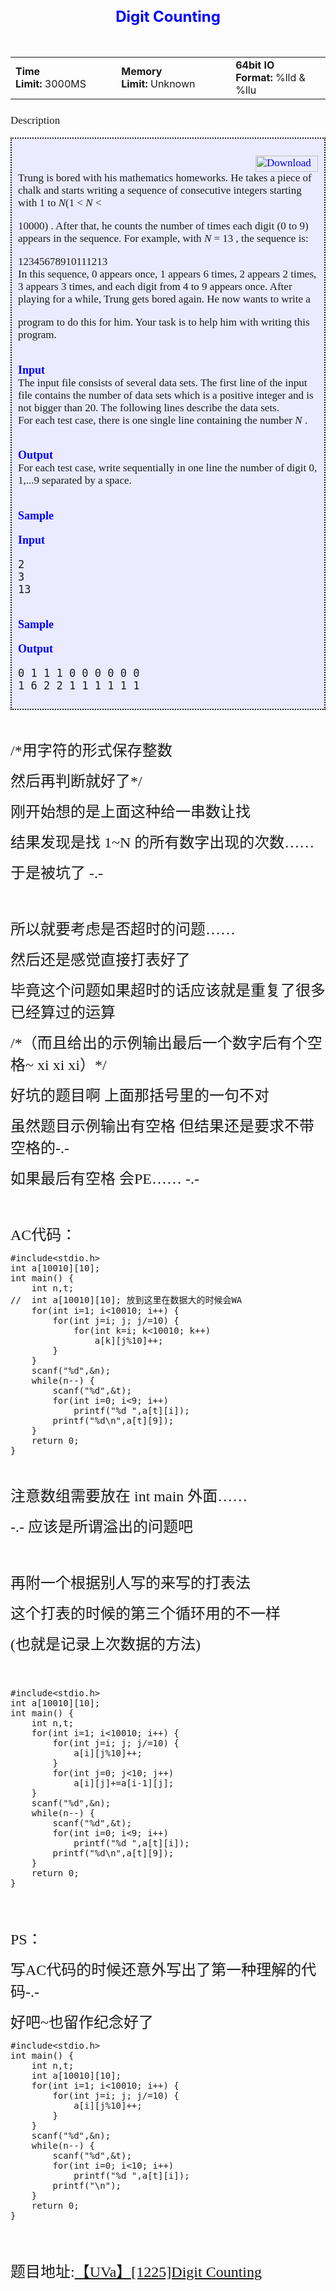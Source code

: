 
<div class="ptt" style="text-align:center; font-size:18pt; font-weight:bold; color:blue; padding:10px">
<a target="_blank" target="_blank" href="http://acm.hust.edu.cn/vjudge/problem/visitOriginUrl.action?id=27516" style="color:blue; text-decoration:none">Digit Counting</a></div>
<div class="plm" style="text-align:center; font-size:14px">
<table align="center">
<tbody>
<tr>
<td><strong>Time Limit:</strong>&nbsp;3000MS</td>
<td width="10px">&nbsp;</td>
<td><strong>Memory Limit:</strong>&nbsp;Unknown</td>
<td width="10px">&nbsp;</td>
<td><strong>64bit IO Format:</strong>&nbsp;%lld &amp; %llu</td>
</tr>
</tbody>
</table>
</div>
<div class="hiddable" id="vj_description" style="font-family:'times new roman'; font-size:17px">
<p class="pst" style="font-family:Arial,Helvetica,sans-serif; font-size:18pt; font-weight:bold; color:blue; margin-bottom:0px">
Description</p>
<div class="textBG" style="padding:10px; border-style:dotted; border-width:2px; background-color:rgb(234,235,255)">
<span style="float:right"><a target="_blank" target="_blank" href="http://7xjob4.com1.z0.glb.clouddn.com/896ed59b7a237fb98e750c3414895dce" style="color:blue; text-decoration:none"><img width="100" height="26" border="0" title="Download as PDF" alt="Download as PDF" src="http://uva.onlinejudge.org/components/com_onlinejudge/images/button_pdf.png"></a></span>
<div style="clear:both"></div>
<p style="margin-top:0px; margin-bottom:0.0001pt">Trung is bored with his mathematics homeworks. He takes a piece of chalk and starts writing a sequence of consecutive integers starting with 1 to&nbsp;<span class="MATH"><em>N</em></span><span class="MATH">(1 &lt;&nbsp;<em>N</em>&nbsp;&lt;
 10000)</span>&nbsp;. After that, he counts the number of times each digit (0 to 9) appears in the sequence. For example, with&nbsp;<span class="MATH"><em>N</em>&nbsp;= 13</span>&nbsp;, the sequence is:</p>
<p style="margin-top:0px; margin-bottom:0.0001pt">12345678910111213</p>
<p style="margin-top:0px; margin-bottom:0.0001pt">In this sequence, 0 appears once, 1 appears 6 times, 2 appears 2 times, 3 appears 3 times, and each digit from 4 to 9 appears once. After playing for a while, Trung gets bored again. He now wants to write a
 program to do this for him. Your task is to help him with writing this program.</p>
<p style="margin-top:0px; margin-bottom:0.0001pt"></p>
<h2 style="margin-bottom:0px"><span style="font-size:18px; color:#ff0000"><a target="_blank" target="_blank" name="SECTION0001001000000000000000" href="http://acm.hust.edu.cn/vjudge/problem/viewProblem.action?id=27516" style="color:blue; text-decoration:none">Input</a>&nbsp;</span></h2>
<p style="margin-top:0px; margin-bottom:0.0001pt">The input file consists of several data sets. The first line of the input file contains the number of data sets which is a positive integer and is not bigger than 20. The following lines describe the data sets.</p>
<p style="margin-top:0px; margin-bottom:0.0001pt">For each test case, there is one single line containing the number&nbsp;<span class="MATH"><em>N</em></span>&nbsp;.</p>
<p style="margin-top:0px; margin-bottom:0.0001pt"></p>
<h2 style="margin-bottom:0px"><span style="font-size:18px; color:#ff0000"><a target="_blank" target="_blank" name="SECTION0001002000000000000000" href="http://acm.hust.edu.cn/vjudge/problem/viewProblem.action?id=27516" style="color:blue; text-decoration:none">Output</a>&nbsp;</span></h2>
<p style="margin-top:0px; margin-bottom:0.0001pt">For each test case, write sequentially in one line the number of digit&nbsp;<span class="MATH">0, 1,...9</span>&nbsp;separated by a space.</p>
<p style="margin-top:0px; margin-bottom:0.0001pt"></p>
<h2 style="margin-bottom:0px"><span style="font-size:18px; color:#ff0000"><a target="_blank" target="_blank" name="SECTION0001003000000000000000" href="http://acm.hust.edu.cn/vjudge/problem/viewProblem.action?id=27516" style="color:blue; text-decoration:none">Sample
 Input</a>&nbsp;</span></h2>
<p style="margin-top:0px; margin-bottom:0.0001pt"></p>
<pre style="white-space:pre-wrap; word-wrap:break-word">2 
3 
13
</pre>
<p style="margin-top:0px; margin-bottom:0.0001pt"></p>
<h2 style="margin-bottom:0px"><span style="font-size:18px; color:#ff0000"><a target="_blank" target="_blank" name="SECTION0001004000000000000000" href="http://acm.hust.edu.cn/vjudge/problem/viewProblem.action?id=27516" style="color:blue; text-decoration:none">Sample
 Output</a>&nbsp;</span></h2>
<p style="margin-top:0px; margin-bottom:0.0001pt"></p>
<pre style="white-space:pre-wrap; word-wrap:break-word">0 1 1 1 0 0 0 0 0 0 
1 6 2 2 1 1 1 1 1 1</pre>
</div>
</div>
<p><br>
</p>
<p><span style="font-family:Microsoft YaHei; font-size:24px">/*用字符的形式保存整数</span></p>
<p><span style="font-family:Microsoft YaHei; font-size:24px">然后再判断就好了*/</span></p>
<p><span style="font-family:Microsoft YaHei; font-size:24px">刚开始想的是上面这种给一串数让找</span></p>
<p><span style="font-family:Microsoft YaHei; font-size:24px">结果发现是找 1~N 的所有数字出现的次数……</span></p>
<p><span style="font-family:Microsoft YaHei; font-size:24px">于是被坑了 -.-</span></p>
<p><span style="font-family:Microsoft YaHei; font-size:24px"><br>
</span></p>
<p><span style="font-family:Microsoft YaHei; font-size:24px">所以就要考虑是否超时的问题……</span></p>
<p><span style="font-family:Microsoft YaHei; font-size:24px">然后还是感觉直接打表好了</span></p>
<p><span style="font-family:Microsoft YaHei; font-size:24px">毕竟这个问题如果超时的话应该就是重复了很多已经算过的运算</span></p>
<p><span style="font-family:Microsoft YaHei; font-size:24px">/*（而且给出的示例输出最后一个数字后有个空&#26684;~ xi xi xi）*/</span></p>
<p><span style="font-family:Microsoft YaHei; font-size:24px">好坑的题目啊 上面那括号里的一句不对</span></p>
<p><span style="font-family:Microsoft YaHei; font-size:24px">虽然题目示例输出有空&#26684; 但结果还是要求不带空&#26684;的-.-</span></p>
<p><span style="font-family:Microsoft YaHei; font-size:24px">如果最后有空&#26684; 会PE…… -.-</span></p>
<p><span style="font-family:Microsoft YaHei; font-size:24px"><br>
</span></p>
<p><span style="font-family:Microsoft YaHei; font-size:24px">AC代码：</span></p>
<p><span style="font-family:Microsoft YaHei; font-size:24px"></span></p>
<pre name="code" class="cpp">#include&lt;stdio.h&gt;
int a[10010][10];
int main() {
	int n,t;
//	int a[10010][10]; 放到这里在数据大的时候会WA
	for(int i=1; i&lt;10010; i++) {
		for(int j=i; j; j/=10) {
			for(int k=i; k&lt;10010; k++)
				a[k][j%10]++;
		}
	}
	scanf(&quot;%d&quot;,&amp;n);
	while(n--) {
		scanf(&quot;%d&quot;,&amp;t);
		for(int i=0; i&lt;9; i++)
			printf(&quot;%d &quot;,a[t][i]);
		printf(&quot;%d\n&quot;,a[t][9]);
	}
	return 0;
}</pre><br>
<span style="font-family:Microsoft YaHei; font-size:24px">注意数组需要放在 int main 外面……</span>
<p></p>
<p><span style="font-family:Microsoft YaHei; font-size:24px">-.- 应该是所谓溢出的问题吧</span></p>
<p><span style="font-family:Microsoft YaHei; font-size:24px"><br>
</span></p>
<p><span style="font-family:Microsoft YaHei; font-size:24px">再附一个根据别人写的来写的打表法</span></p>
<p><span style="font-family:Microsoft YaHei"><span style="font-size:24px">这个打表的时候的第三个循环用的不一样</span></span></p>
<p><span style="font-family:Microsoft YaHei"><span style="font-size:24px">(也就是记录上次数据的方法)</span></span></p>
<p><span style="font-family:Microsoft YaHei"><span style="font-size:24px"><br>
</span></span></p>
<p><span style="font-family:Microsoft YaHei"><span style="font-size:24px"></span></span></p>
<pre name="code" class="cpp">#include&lt;stdio.h&gt;
int a[10010][10];
int main() {
	int n,t;
	for(int i=1; i&lt;10010; i++) {
		for(int j=i; j; j/=10) {
			a[i][j%10]++;
		}
		for(int j=0; j&lt;10; j++)
			a[i][j]+=a[i-1][j];
	}
	scanf(&quot;%d&quot;,&amp;n);
	while(n--) {
		scanf(&quot;%d&quot;,&amp;t);
		for(int i=0; i&lt;9; i++)
			printf(&quot;%d &quot;,a[t][i]);
		printf(&quot;%d\n&quot;,a[t][9]);
	}
	return 0;
}</pre><br>
<br>
<p></p>
<p><span style="font-family:Microsoft YaHei; font-size:24px">PS：</span></p>
<p><span style="font-family:Microsoft YaHei; font-size:24px">写AC代码的时候还意外写出了第一种理解的代码-.-</span></p>
<p><span style="font-family:Microsoft YaHei; font-size:24px">好吧~也留作纪念好了</span></p>
<p><span style="font-family:Microsoft YaHei; font-size:24px"></span></p>
<pre name="code" class="cpp">#include&lt;stdio.h&gt;
int main() {
	int n,t;
	int a[10010][10];
	for(int i=1; i&lt;10010; i++) {
		for(int j=i; j; j/=10) {
			a[i][j%10]++;
		}
	}
	scanf(&quot;%d&quot;,&amp;n);
	while(n--) {
		scanf(&quot;%d&quot;,&amp;t);
		for(int i=0; i&lt;10; i++)
			printf(&quot;%d &quot;,a[t][i]);
		printf(&quot;\n&quot;);
	}
	return 0;
}</pre><br>
<br>
<p></p>
<p><span style="font-family:Microsoft YaHei; font-size:24px">题目地址:<a target="_blank" href="http://acm.hust.edu.cn/vjudge/problem/viewProblem.action?id=27516">【UVa】[1225]Digit Counting</a></span><br>
</p>
